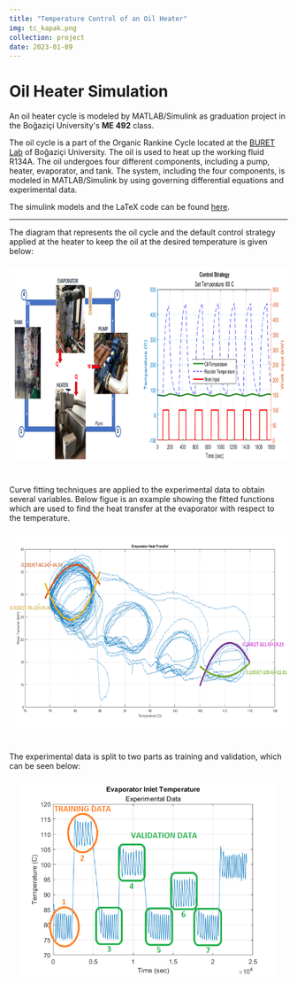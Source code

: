 ```yaml
---
title: "Temperature Control of an Oil Heater"
img: tc_kapak.png
collection: project
date: 2023-01-09
---
```


# Oil Heater Simulation

An oil heater cycle is modeled by MATLAB/Simulink as graduation project in the Boğaziçi University's **ME 492** class.

The oil cycle is a part of the Organic Rankine Cycle located at the [BURET Lab](http://buret.boun.edu.tr/facilities/organic-rankine-cycle/) of Boğaziçi University. The oil is used to heat up the working fluid R134A. The oil undergoes four different components, including a pump, heater, evaporator, and tank. The system, including the four components, is modeled in MATLAB/Simulink by using governing differential equations and experimental data.

The simulink models and the LaTeX code can be found [here](https://github.com/edizferit/Oil-Heater-Simulation).

---

The diagram that represents the oil cycle and the default control strategy applied at the heater to keep the oil at the desired temperature is given below:

<center>
<img src="/images/tc_def.png" alt="Experiment Setup" style="height:350px; border-radius: 3px; margin-top: 8px; margin-bottom: 8px;"/>
</center>
<br>

Curve fitting techniques are applied to the experimental data to obtain several variables. Below figue is an example showing the fitted functions which are used to find the heat transfer at the evaporator with respect to the temperature.

<center>
<img src="/images/tc_evaporator_curve_fit.png" alt="Experiment Setup" style="height:350px; border-radius: 3px; margin-top: 8px; margin-bottom: 8px;"/>
</center>
<br>

The experimental data is split to two parts as training and validation, which can be seen below:

<center>
<img src="/images/tc_experimental-data.png" alt="Experiment Setup" style="height:350px; border-radius: 3px; margin-top: 8px; margin-bottom: 8px;"/>
</center>
<br>
